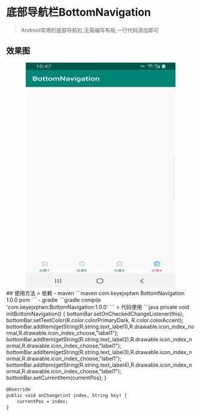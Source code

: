 # 底部导航栏BottomNavigation
> Android常用的底部导航栏,无需编写布局,一行代码添加即可
## 效果图
<div align=center><img width="400" height="600" src="https://github.com/keyejxptwn/BottomNavigation/blob/master/BottomNavigation.jpg"/></div>
## 使用方法
> 依赖
- maven
```maven
   <dependency>
	<groupId>com.keyejxptwn</groupId>
	<artifactId>BottomNavigation</artifactId>
	<version>1.0.0</version>
	<type>pom</type>
   </dependency>
```
- gradle
```gradle
   compile 'com.keyejxptwn:BottomNavigation:1.0.0'
```
> 代码使用
```java
    private void initBottomNavigation() {
        bottomBar.setOnCheckedChangeListener(this);
        bottomBar.setTextColor(R.color.colorPrimaryDark, R.color.colorAccent);
        bottomBar.addItem(getString(R.string.text_label1),R.drawable.icon_index_normal,R.drawable.icon_index_choose,"label1");
        bottomBar.addItem(getString(R.string.text_label2),R.drawable.icon_index_normal,R.drawable.icon_index_choose,"label1");
        bottomBar.addItem(getString(R.string.text_label3),R.drawable.icon_index_normal,R.drawable.icon_index_choose,"label1");
        bottomBar.addItem(getString(R.string.text_label4),R.drawable.icon_index_normal,R.drawable.icon_index_choose,"label1");
        bottomBar.setCurrentItem(currentPos);
    }

    @Override
    public void onChange(int index, String key) {
        currentPos = index;
    }
```
